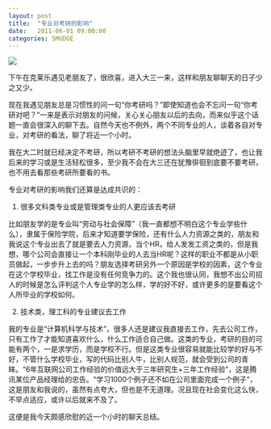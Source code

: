 ```yaml
---
layout: post
title:  "专业对考研的影响"
date:   2011-06-01 09:00:00
categories: SMUDGE
---
```


<img src="http://binnng.coding.io/assets/images/kaoyan.jpg"/>

下午在克莱乐遇见老朋友了，很欣喜，进入大三一来，这样和朋友聊聊天的日子少之又少。



现在我遇见朋友总是习惯性的问一句“你考研吗？”即使知道也会不忘问一句“你考研对吧？”一来是表示对朋友的问候，关心关心朋友以后的去向，而来似乎这个话题一直会很深入的聊下去。自然今天也不例外，两个不同专业的人，谈着各自对专业，对考研的看法，聊了将近一个小时。



我在大二时就已经决定不考研，所以考研不考研的想法头脑里早就绝迹了，也让我后来的学习或是生活轻松很多，至少我不会在大三还在犹豫徘徊到底要不要考研，也不用去看那些考研所要看的书。



专业对考研的影响我们还算是达成共识的：



1. 很多文科类专业或是管理类专业的人更应该去考研

比如朋友学的是专业叫“劳动与社会保障”（我一直都想不明白这个专业学些什么），隶属于保险学院，后来才知道要学保险，还有什么人力资源之类的，朋友和我说这个专业出去了就是要去人力资源，当个HR，给人发发工资之类的，但是我想，哪个公司会直接让一个本科刚毕业的人去当HR呢？这样的职业不都是从小职员做起，一步步升上去的吗？朋友选择考研另外一个原因是学校的因素，这个专业在这个学校毕业，找工作是没有任何竞争力的。这个我也很认同，我想不出公司招人的时候是怎么评判这个人专业学的怎么样，学的好不好，或许更多的是要看这个人所毕业的学校如何。



2. 技术类，理工科的专业建议去工作

我的专业是“计算机科学与技术”，很多人还是建议我直接去工作，先去公司工作，只有工作了才能知道喜欢什么，什么工作适合自己做。这类的专业，考研的目的可能有两个，一是求学历，而是学校不行。但是这类专业很容易就能比较学的好与不好，不管什么学校毕业，写的代码比别人牛，比别人规范，就会受到公司的青睐。“6年互联网公司工作经验的价值远大于三年研究生+三年工作经验”，这是腾讯某位产品经理给的忠告。“学习1000个例子还不如在公司里面完成一个例子”，这是朋友和我说的，虽然有点夸大，但也是不无道理。况且现在社会变化这么快，不早点适应，或许以后就来不及了。



这便是我今天颇感欣慰的近一个小时的聊天总结。